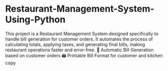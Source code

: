 # Restaurant-Management-System-Using-Python
This project is a Restaurant Management System designed specifically to handle bill generation for customer orders. It automates the process of calculating totals, applying taxes, and generating final bills, making restaurant operations faster and error-free.
🧾 Automatic Bill Generation based on customer orders
🖨️ Printable Bill Format for customer and kitchen copy

